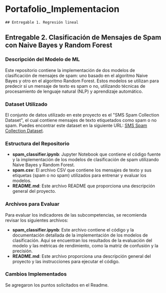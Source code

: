 # Portafolio_Implementacion

    ## Entregable 1. Regresión lineal

## Entregable 2. Clasificación de Mensajes de Spam con Naive Bayes y Random Forest

### Descripción del Modelo de ML

Este repositorio contiene la implementación de dos modelos de clasificación de mensajes de spam: uno basado en el algoritmo Naive Bayes y otro en el algoritmo Random Forest. Estos modelos se utilizan para predecir si un mensaje de texto es spam o no, utilizando técnicas de procesamiento de lenguaje natural (NLP) y aprendizaje automático.

### Dataset Utilizado

El conjunto de datos utilizado en este proyecto es el "SMS Spam Collection Dataset", el cual contiene mensajes de texto etiquetados como spam o no spam. Puedes encontrar este dataset en la siguiente URL: [SMS Spam Collection Dataset](https://www.kaggle.com/datasets/uciml/sms-spam-collection-dataset).

### Estructura del Repositorio

- **spam_classifier.ipynb**: Jupyter Notebook que contiene el código fuente y la implementación de los modelos de clasificación de spam utilizando Naive Bayes y Random Forest.
- **spam.csv**: El archivo CSV que contiene los mensajes de texto y sus etiquetas (spam o no spam) utilizados para entrenar y evaluar los modelos.
- **README.md**: Este archivo README que proporciona una descripción general del proyecto.

### Archivos para Evaluar

Para evaluar los indicadores de las subcompetencias, se recomienda revisar los siguientes archivos:

- **spam_classifier.ipynb**: Este archivo contiene el código y la documentación detallada de la implementación de los modelos de clasificación. Aquí se encuentran los resultados de la evaluación del modelo y las métricas de rendimiento, como la matriz de confusión y la precisión.
- **README.md**: Este archivo proporciona una descripción general del proyecto y las instrucciones para ejecutar el código.

### Cambios Implementados
Se agregaron los puntos solicitados en el Readme.